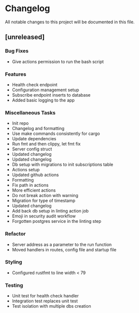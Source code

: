 # Changelog

All notable changes to this project will be documented in this file.

## [unreleased]

### Bug Fixes

- Give actions permission to run the bash script

### Features

- Health check endpoint
- Configuration management setup
- Subscribe endpoint inserts to database
- Added basic logging to the app

### Miscellaneous Tasks

- Init repo
- Changelog and formatting
- Use make commands consistently for cargo
- Update dependencies
- Run fmt and then clippy, let fmt fix
- Server config struct
- Updated changelog
- Updated changelog
- Db setup with migrations to init subscriptions table
- Actions setup
- Updated github actions
- Formatting
- Fix path in actions
- More efficient actions
- Do not break action with warning
- Migration for type of timestamp
- Updated changelog
- Add back db setup in linting action job
- Emoji in security audit workflow
- Forgotten postgres service in the linting step

### Refactor

- Server address as a parameter to the run function
- Moved handlers in routes, config file and startup file

### Styling

- Configured rustfmt to line width < 79

### Testing

- Unit test for health check handler
- Integration test replaces unit test
- Test isolation with multiple dbs creation

<!-- generated by git-cliff -->
